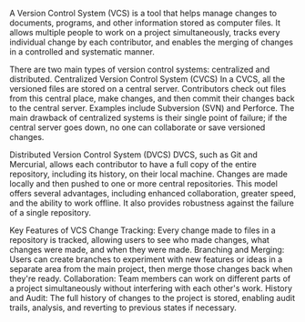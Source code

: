A Version Control System (VCS) is a tool that helps manage changes to documents, programs, and other information stored as computer files. It allows multiple people to work on a project simultaneously, tracks every individual change by each contributor, and enables the merging of changes in a controlled and systematic manner. 


There are two main types of version control systems: centralized and distributed.
Centralized Version Control System (CVCS)
In a CVCS, all the versioned files are stored on a central server. Contributors check out files from this central place, make changes, and then commit their changes back to the central server. Examples include Subversion (SVN) and Perforce. The main drawback of centralized systems is their single point of failure; if the central server goes down, no one can collaborate or save versioned changes.

Distributed Version Control System (DVCS)
DVCS, such as Git and Mercurial, allows each contributor to have a full copy of the entire repository, including its history, on their local machine. Changes are made locally and then pushed to one or more central repositories. This model offers several advantages, including enhanced collaboration, greater speed, and the ability to work offline. It also provides robustness against the failure of a single repository.


Key Features of VCS
Change Tracking: Every change made to files in a repository is tracked, allowing users to see who made changes, what changes were made, and when they were made.
Branching and Merging: Users can create branches to experiment with new features or ideas in a separate area from the main project, then merge those changes back when they're ready.
Collaboration: Team members can work on different parts of a project simultaneously without interfering with each other's work.
History and Audit: The full history of changes to the project is stored, enabling audit trails, analysis, and reverting to previous states if necessary.